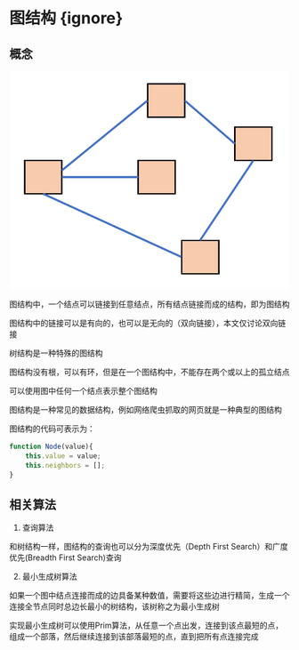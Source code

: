 # 图结构 {ignore}

## 概念

![](assets/2019-11-24-14-17-49.png)

图结构中，一个结点可以链接到任意结点，所有结点链接而成的结构，即为图结构

图结构中的链接可以是有向的，也可以是无向的（双向链接），本文仅讨论双向链接

树结构是一种特殊的图结构

图结构没有根，可以有环，但是在一个图结构中，不能存在两个或以上的孤立结点

可以使用图中任何一个结点表示整个图结构

图结构是一种常见的数据结构，例如网络爬虫抓取的网页就是一种典型的图结构

图结构的代码可表示为：

```js
function Node(value){
    this.value = value;
    this.neighbors = [];
}
```

## 相关算法

1. 查询算法

和树结构一样，图结构的查询也可以分为深度优先（Depth First Search）和广度优先(Breadth First Search)查询

2. 最小生成树算法

如果一个图中结点连接而成的边具备某种数值，需要将这些边进行精简，生成一个连接全节点同时总边长最小的树结构，该树称之为最小生成树

实现最小生成树可以使用Prim算法，从任意一个点出发，连接到该点最短的点，组成一个部落，然后继续连接到该部落最短的点，直到把所有点连接完成